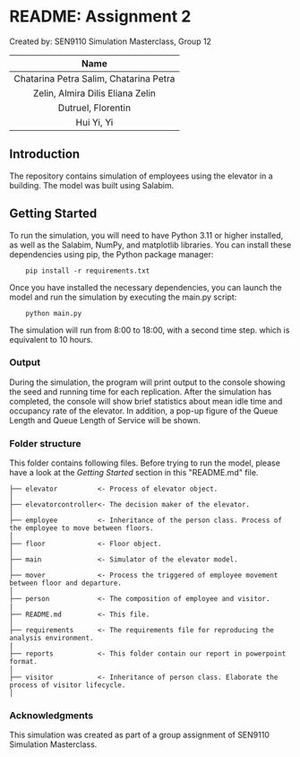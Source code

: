 # README: Assignment 2

Created by: SEN9110 Simulation Masterclass, Group 12 

|                  Name                  |
|:--------------------------------------:|
| Chatarina Petra Salim, Chatarina Petra | 
|    Zelin, Almira Dilis Eliana Zelin    | 
|           Dutruel, Florentin           | 
|           Hui Yi, Yi           |


## Introduction

The repository contains simulation of employees using the elevator in a building. The model was built using Salabim.

## Getting Started

To run the simulation, you will need to have Python 3.11 or higher installed, as well as the Salabim, NumPy, and matplotlib libraries. You can install these dependencies using pip, the Python package manager:
```
    pip install -r requirements.txt
```
Once you have installed the necessary dependencies, you can launch the model and run the simulation by executing the main.py script:
```
    python main.py
```
The simulation will run from 8:00 to 18:00, with a second time step. which is equivalent to 10 hours. 

### Output
During the simulation, the program will print output to the console showing the seed and running time for each replication. After the simulation has completed, the console will show brief statistics about mean idle time and occupancy rate of the elevator. In addition, a pop-up figure of the Queue Length and Queue Length of Service will be shown.

### Folder structure

This folder contains following files.
Before trying to run the model, please have a look at the _Getting Started_ section in this "README.md" file.

```
├── elevator          <- Process of elevator object.      
│
├── elevatorcontroller<- The decision maker of the elevator.                                       
│
├── employee          <- Inheritance of the person class. Process of the employee to move between floors.                     
│
├── floor             <- Floor object.
│        
├── main              <- Simulator of the elevator model.  
│
├── mover             <- Process the triggered of employee movement between floor and departure.
│
├── person            <- The composition of employee and visitor.  
|
├── README.md         <- This file.
│
├── requirements      <- The requirements file for reproducing the analysis environment.
|
├── reports           <- This folder contain our report in powerpoint format.
│
├── visitor           <- Inheritance of person class. Elaborate the process of visitor lifecycle.  
│            

```

### Acknowledgments
This simulation was created as part of a group assignment of SEN9110 Simulation Masterclass.